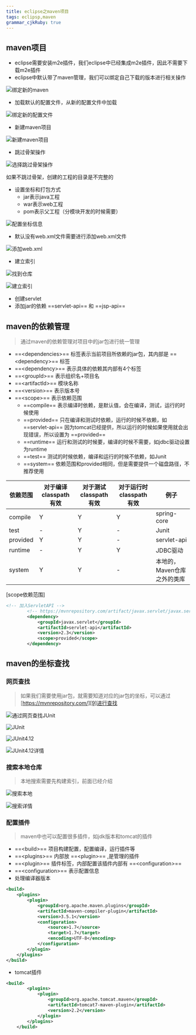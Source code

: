 ```yaml
---
title: eclipse之maven项目
tags: eclipsp,maven
grammar_cjkRuby: true
---
```

## maven项目

 - eclipse需要安装m2e插件，我们eclipse中已经集成m2e插件，因此不需要下载m2e插件
 - eclipse中默认带了maven管理，我们可以绑定自己下载的版本进行相关操作

![绑定新的maven][1]

 - 加载默认的配置文件，从新的配置文件中加载

![绑定新的配置文件][2]

 - 新建maven项目

![新建maven项目][3]

 - 跳过骨架操作

![选择跳过骨架操作][4]

如果不跳过骨架，创建的工程的目录是不完整的

 - 设置坐标和打包方式
	 - jar表示java工程
	 - war表示web工程
	 - pom表示父工程（分模块开发的时候需要）
	 
![配置坐标信息][5]

 - 默认没有web.xml文件需要进行添加web.xml文件

![添加web.xml][6]

 - 建立索引

![找到仓库][7]

![建立索引][8]

 - 创建servlet
 - 添加jar的依赖 ==servlet-api== 和 ==jsp-api==

## maven的依赖管理

> 通过maven的依赖管理对项目中的jar包进行统一管理

 - ==\<dependencies>== 标签表示当前项目所依赖的jar包，其内部是 ==\<dependency>== 标签
 - ==\<dependency>== 表示具体的依赖其内部有4个标签
 - ==\<groupId>== 表示组织名+项目名
 - ==\<artifactId>== 模块名称
 - ==\<version>== 表示版本号
 - ==\<scope>== 表示依赖范围
	 - ==compile== 表示编译时依赖，是默认值，会在编译，测试，运行的时候使用
	 - ==provided== 只在编译和测试时依赖，运行的时候不依赖，如 ==servlet-api== 因为tomcat已经提供，所以运行的时候如果使用就会出现错误，所以设置为 ==provided==
	 - ==runtime== 运行和测试的时候要，编译的时候不需要，如jdbc驱动设置为runtime
	 - ==test== 测试的时候依赖，编译和运行的时候不依赖，如Junit
	 - ==system== 依赖范围和provided相同，但是需要提供一个磁盘路径，不推荐使用

|依赖范围|对于编译classpath有效|对于测试classpath有效|对于运行时classpath有效|例子|
|-|-|-|-|-|
|compile|Y|Y|Y|spring-core|
|test|-|Y|-|Junit|
|provided|Y|Y|-|servlet-api|
|runtime|-|Y|Y|JDBC驱动|
|system|Y|Y|-|本地的，Maven仓库之外的类库|
[scope依赖范围]

``` xml
<!-- 加入ServletAPI -->
		<!-- https://mvnrepository.com/artifact/javax.servlet/javax.servlet-api -->
		<dependency>
			<groupId>javax.servlet</groupId>
			<artifactId>servlet-api</artifactId>
			<version>2.3</version>
			<scope>provided</scope>
		</dependency>
```

## maven的坐标查找

### 网页查找

> 如果我们需要使用jar包，就需要知道对应的jar包的坐标，可以通过[https://mvnrepository.com/][9]进行查找

![通过网页查找JUnit][10]

![JUnit][11]

![JUnit4.12][12]

![JUnit4.12详情][13]

### 搜索本地仓库

> 本地搜索需要先构建索引，前面已经介绍

![搜索本地][14]

![搜索详情][15]

### 配置插件

> maven中也可以配置很多插件，如jdk版本和tomcat的插件

 - ==\<build>== 项目构建配置，配置编译，运行插件等
 - ==\<plugins>== 内部放 ==\<plugin>== ,是管理的插件
 - ==\<plugin>== 插件标签，内部配置该插件内部有 ==\<configuration>==
 - ==\<configuration>== 表示配置信息
 - 处理编译器版本

``` xml
<build>
	<plugins>
		<plugin>
			<groupId>org.apache.maven.plugins</groupId>
			<artifactId>maven-compiler-plugin</artifactId>
			<version>3.5.1</version>
			<configuration>
				<source>1.7</source>
				<target>1.7</target>
				<encoding>UTF-8</encoding>
			</configuration>
		</plugin>
	</plugins>
</build>
```


 - tomcat插件

``` xml
<build>
		<plugins>
			<plugin>
				<groupId>org.apache.tomcat.maven</groupId>
				<artifactId>tomcat7-maven-plugin</artifactId>
				<version>2.2</version>
			</plugin>
		</plugins>
	</build>
```


  [1]: https://www.github.com/StepForwards/my-notes/raw/images/eclipse%E4%B9%8Bmaven%E9%A1%B9%E7%9B%AE/images/1502977151528.jpg
  [2]: https://www.github.com/StepForwards/my-notes/raw/images/eclipse%E4%B9%8Bmaven%E9%A1%B9%E7%9B%AE/images/1502978732742.jpg
  [3]: https://www.github.com/StepForwards/my-notes/raw/images/eclipse%E4%B9%8Bmaven%E9%A1%B9%E7%9B%AE/images/1502978872606.jpg
  [4]: https://www.github.com/StepForwards/my-notes/raw/images/eclipse%E4%B9%8Bmaven%E9%A1%B9%E7%9B%AE/images/1502978999531.jpg
  [5]: https://www.github.com/StepForwards/my-notes/raw/images/eclipse%E4%B9%8Bmaven%E9%A1%B9%E7%9B%AE/images/1502979125813.jpg
  [6]: https://www.github.com/StepForwards/my-notes/raw/images/eclipse%E4%B9%8Bmaven%E9%A1%B9%E7%9B%AE/images/1502979750201.jpg
  [7]: https://www.github.com/StepForwards/my-notes/raw/images/eclipse%E4%B9%8Bmaven%E9%A1%B9%E7%9B%AE/images/1502979815910.jpg
  [8]: https://www.github.com/StepForwards/my-notes/raw/images/eclipse%E4%B9%8Bmaven%E9%A1%B9%E7%9B%AE/images/1502979956028.jpg
  [9]: https://mvnrepository.com/
  [10]: https://www.github.com/StepForwards/my-notes/raw/images/eclipse%E4%B9%8Bmaven%E9%A1%B9%E7%9B%AE/images/1502981854332.jpg
  [11]: https://www.github.com/StepForwards/my-notes/raw/images/eclipse%E4%B9%8Bmaven%E9%A1%B9%E7%9B%AE/images/1502981901384.jpg
  [12]: https://www.github.com/StepForwards/my-notes/raw/images/eclipse%E4%B9%8Bmaven%E9%A1%B9%E7%9B%AE/images/1502981948204.jpg
  [13]: https://www.github.com/StepForwards/my-notes/raw/images/eclipse%E4%B9%8Bmaven%E9%A1%B9%E7%9B%AE/images/1502981991912.jpg
  [14]: https://www.github.com/StepForwards/my-notes/raw/images/eclipse%E4%B9%8Bmaven%E9%A1%B9%E7%9B%AE/images/1502982122168.jpg
  [15]: https://www.github.com/StepForwards/my-notes/raw/images/eclipse%E4%B9%8Bmaven%E9%A1%B9%E7%9B%AE/images/1502982178388.jpg